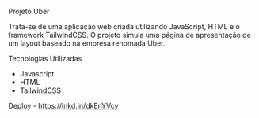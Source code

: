 Projeto Uber

Trata-se de uma aplicação web criada utilizando JavaScript, HTML e o framework  TailwindCSS. O projeto simula uma página de apresentação de um layout baseado na empresa renomada Uber.


Tecnologias Utilizadas

* Javascript 
* HTML
* TailwindCSS

Deploy - https://lnkd.in/dkEnYVcy
